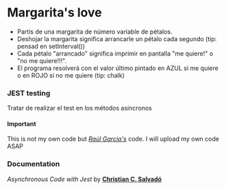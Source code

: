 # Margarita's love

 * Partís de una margarita de número variable de pétalos.
 * Deshojar la margarita significa arrancarle un pétalo cada segundo (tip: pensad en setInterval())
 * Cada pétalo "arrancado" significa imprimir en pantalla "me quiere!" o "no me quiere!!!".
 * El programa resolverá con el valor último pintado en AZUL si me quiere o en ROJO si no me quiere (tip: chalk)

### JEST testing

Tratar de realizar el test en los m&eacute;todos as&iacute;ncronos


#### Important

This is not my own code but [*Ra&uacute;l Garcia's*](https://github.com/rglepe) code. I will upload my own code ASAP

### Documentation

*Asynchronous Code with Jest* by [**Christian C. Salvadó**](https://www.pluralsight.com/guides/test-asynchronous-code-jest)




